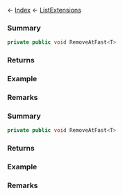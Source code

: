 ← [Index](Api-Index) ← [ListExtensions](System.Collections.Generic.ListExtensions)

### Summary

```csharp
private public void RemoveAtFast<T>
```

### Returns

### Example

### Remarks

### Summary

```csharp
private public void RemoveAtFast<T>
```

### Returns

### Example

### Remarks


